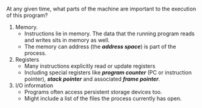 At any given time, what parts of the machine are important to the execution of this program?

1) Memory.
	- Instructions lie in memory. The data that the running program reads and writes sits in memory as well. 
	- The memory can address (the ***address space***) is part of the process.
2) Registers
	- Many instructions explicitly read or update registers
	- Including special registers like ***program counter*** (PC or instruction pointer), ***stack pointer*** and associated ***frame pointer***.
3) I/O information
	- Programs often access persistent storage devices too. 
	- Might include a list of the files the process currently has open.
	